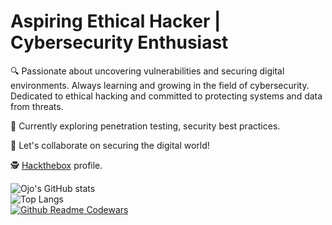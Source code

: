 # Aspiring Ethical Hacker | Cybersecurity Enthusiast

🔍 Passionate about uncovering vulnerabilities and securing digital environments. Always learning and growing in the field of cybersecurity. Dedicated to ethical hacking and committed to protecting systems and data from threats.

🚀 Currently exploring penetration testing, security best practices.

🔧 Let's collaborate on securing the digital world!  

🕵️ [Hackthebox](https:///app.hackthebox.com/profile/1327682) profile.

  
![Ojo's GitHub stats](https://github-readme-stats.vercel.app/api?username=ojo5&show_icons=true&theme=radical)  
![Top Langs](https://github-readme-stats.vercel.app/api/top-langs/?username=ojo5&langs_count=4)  
[![Github Readme Codewars](https://codewars-stats-ignacio-cuadra.vercel.app/?username=h4yy)](https://github.com/h4yy/-codewars)
